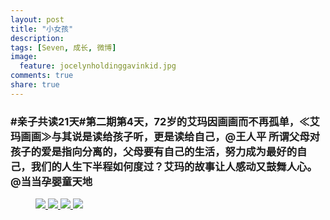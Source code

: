 ```yaml
---
layout: post
title: "小女孩"
description: 
tags: [Seven, 成长, 微博]
image:
  feature: jocelynholdinggavinkid.jpg
comments: true
share: true
---
```


### #亲子共读21天#第二期第4天，72岁的艾玛因画画而不再孤单，≪艾玛画画≫与其说是读给孩子听，更是读给自己，@王人平 所谓父母对孩子的爱是指向分离的，父母要有自己的生活，努力成为最好的自己，我们的人生下半程如何度过？艾玛的故事让人感动又鼓舞人心。@当当孕婴童天地 ###

<figure class="half">
  <a href="{{ site.url }}/images/2014-04-25a.jpg">
  <img src="{{ site.url }}/images/2014-04-25a.jpg">
  </a>
  <a href="{{ site.url }}/images/2014-04-25b.jpg">
  <img src="{{ site.url }}/images/2014-04-25b.jpg">
  </a>
  <a href="{{ site.url }}/images/2014-04-25c.jpg">
  <img src="{{ site.url }}/images/2014-04-25c.jpg">
  </a>
  <a href="{{ site.url }}/images/2014-04-25d.jpg">
  <img src="{{ site.url }}/images/2014-04-25d.jpg">
  </a>
</figure>
